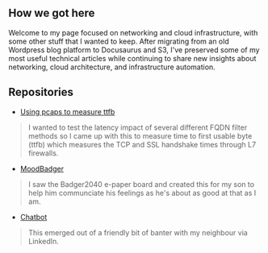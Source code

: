 ## How we got here
Welcome to my page focused on networking and cloud infrastructure, 
with some other stuff that I wanted to keep. 
After migrating from an old Wordpress blog platform to Docusaurus and S3, 
I've preserved some of my most useful technical articles while continuing 
to share new insights about networking, cloud architecture, and 
infrastructure automation.

## Repositories
* [Using pcaps to measure ttfb](https://github.com/simonpainter/capture_latency)
> I wanted to test the latency impact of several different FQDN filter methods so I came up with this to measure time to first usable byte (ttfb) which measures the TCP and SSL handshake times through L7 firewalls.
* [MoodBadger](https://github.com/simonpainter/MoodBadger)
> I saw the Badger2040 e-paper board and created this for my son to help him communciate his feelings as he's about as good at that as I am. 
* [Chatbot](https://github.com/simonpainter/chatbot)
> This emerged out of a friendly bit of banter with my neighbour via LinkedIn. 

